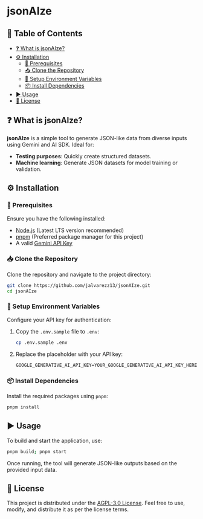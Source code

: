 # jsonAIze

## 📑 Table of Contents

- [❓ What is jsonAIze?](#-what-is-jsonaize)
- [⚙️ Installation](#%EF%B8%8F-installation)
  - [🔧 Prerequisites](#-prerequisites)
  - [📥 Clone the Repository](#-clone-the-repository)
  - [📄 Setup Environment Variables](#-setup-environment-variables)
  - [📦 Install Dependencies](#-install-dependencies)
- [▶️ Usage](#%EF%B8%8F-usage)
- [📜 License](#-license)

## ❓ What is **jsonAIze**?

**jsonAIze** is a simple tool to generate JSON-like data from diverse inputs using Gemini and AI SDK. Ideal for:

- **Testing purposes**: Quickly create structured datasets.
- **Machine learning**: Generate JSON datasets for model training or validation.

## ⚙️ Installation

### 🔧 Prerequisites

Ensure you have the following installed:

- [Node.js](https://nodejs.org/) (Latest LTS version recommended)
- [pnpm](https://pnpm.io/) (Preferred package manager for this project)
- A valid [Gemini API Key](https://aistudio.google.com/apikey)

### 📥 Clone the Repository

Clone the repository and navigate to the project directory:

```bash
git clone https://github.com/jalvarezz13/jsonAIze.git
cd jsonAIze
```

### 📄 Setup Environment Variables

Configure your API key for authentication:

1. Copy the `.env.sample` file to `.env`:

   ```bash
   cp .env.sample .env
   ```

2. Replace the placeholder with your API key:

   ```plaintext
   GOOGLE_GENERATIVE_AI_API_KEY=YOUR_GOOGLE_GENERATIVE_AI_API_KEY_HERE
   ```

### 📦 Install Dependencies

Install the required packages using `pnpm`:

```bash
pnpm install
```

## ▶️ Usage

To build and start the application, use:

```bash
pnpm build; pnpm start
```

Once running, the tool will generate JSON-like outputs based on the provided input data.

## 📜 License

This project is distributed under the [AGPL-3.0 License](LICENSE). Feel free to use, modify, and distribute it as per the license terms.
